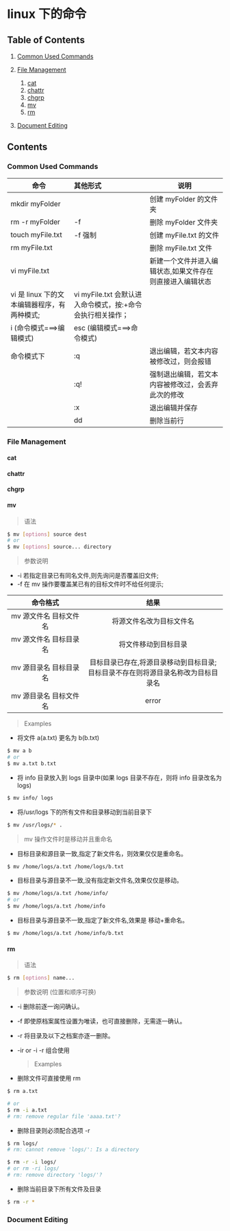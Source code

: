 # linux 下的命令

## Table of Contents

1. [Common Used Commands](#common_used)

2. [File Management](#FM)

   1. [cat](#cat)
   2. [chattr](#chattr)
   3. [chgrp](#chgrp)
   4. [mv](#mv)
   5. [rm](#rm)

3. [Document Editing](#DE)

## Contents

<a name="common_used" id="common_used">

### Common Used Commands

| 命令                                        | 其他形式                                                   | 说明                                                      |
| ------------------------------------------- | :--------------------------------------------------------- | --------------------------------------------------------- |
| mkdir myFolder                              |                                                            | 创建 myFolder 的文件夹                                    |
| rm -r myFolder                              | -f                                                         | 删除 myFolder 文件夹                                      |
| touch myFile.txt                            | -f 强制                                                    | 创建 myFile.txt 的文件                                    |
| rm myFile.txt                               |                                                            | 删除 myFile.txt 文件                                      |
| vi myFile.txt                               |                                                            | 新建一个文件并进入编辑状态,如果文件存在则直接进入编辑状态 |
| vi 是 linux 下的文本编辑器程序，有两种模式; | vi myFile.txt 会默认进入命令模式，按:+命令会执行相关操作； |                                                           |
| i (命令模式===>编辑模式)                    | esc (编辑模式===>命令模式)                                 |                                                           |
| 命令模式下                                  | :q                                                         | 退出编辑，若文本内容被修改过，则会报错                    |
|                                             | :q!                                                        | 强制退出编辑，若文本内容被修改过，会丢弃此次的修改        |
|                                             | :x                                                         | 退出编辑并保存                                            |
|                                             | dd                                                         | 删除当前行                                                |

<a name="FM" id="FM">

### File Management

<a name="cat">

#### cat

<a name="chattr">

#### chattr

<a name="chgrp">

#### chgrp

<a name="mv">

#### mv

> 语法

```bash
$ mv [options] source dest
# or
$ mv [options] source... directory
```

> 参数说明

- -i 若指定目录已有同名文件,则先询问是否覆盖旧文件;
- -f 在 mv 操作要覆盖某已有的目标文件时不给任何提示;

|        命令格式        |                                         结果                                          |
| :--------------------: | :-----------------------------------------------------------------------------------: |
| mv 源文件名 目标文件名 |                               将源文件名改为目标文件名                                |
| mv 源文件名 目标目录名 |                                 将文件移动到目标目录                                  |
| mv 源目录名 目标目录名 | 目标目录已存在,将源目录移动到目标目录;</br>目标目录不存在则将源目录名称改为目标目录名 |
| mv 源目录名 目标文件名 |                                         error                                         |

> Examples

- 将文件 a(a.txt) 更名为 b(b.txt)

```bash
$ mv a b
# or
$ mv a.txt b.txt
```

- 将 info 目录放入到 logs 目录中(如果 logs 目录不存在，则将 info 目录改名为 logs)

```bash
$ mv info/ logs
```

- 将/usr/logs 下的所有文件和目录移动到当前目录下

```bash
$ mv /usr/logs/* .
```

> mv 操作文件时是移动并且重命名

- 目标目录和源目录一致,指定了新文件名，则效果仅仅是重命名。

```bash
$ mv /home/logs/a.txt /home/logs/b.txt
```

- 目标目录与源目录不一致,没有指定新文件名,效果仅仅是移动。

```bash
$ mv /home/logs/a.txt /home/info/
# or
$ mv /home/logs/a.txt /home/info
```

- 目标目录与源目录不一致,指定了新文件名,效果是 移动+重命名。

```bash
$ mv /home/logs/a.txt /home/info/b.txt
```

<a name="rm">

#### rm

> 语法

```bash
$ rm [options] name...
```

> 参数说明
> (位置和顺序可换)

- -i 删除前逐一询问确认。
- -f 即使原档案属性设置为唯读，也可直接删除，无需逐一确认。
- -r 将目录及以下之档案亦逐一删除。
- -ir or -i -r 组合使用

  > Examples

- 删除文件可直接使用 rm

```bash
$ rm a.txt

# or
$ rm -i a.txt
# rm: remove regular file 'aaaa.txt'?
```

- 删除目录则必须配合选项 -r

```bash
$ rm logs/
# rm: cannot remove 'logs/': Is a directory

$ rm -r -i logs/
# or rm -ri logs/
# rm: remove directory 'logs/'?
```

- 删除当前目录下所有文件及目录

```bash
$ rm -r *
```

<a name="DE" id="DE">

### Document Editing
